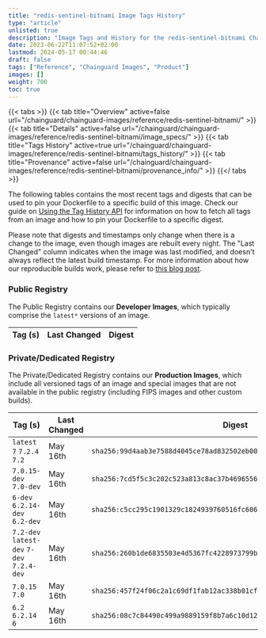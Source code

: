 ```yaml
---
title: "redis-sentinel-bitnami Image Tags History"
type: "article"
unlisted: true
description: "Image Tags and History for the redis-sentinel-bitnami Chainguard Image"
date: 2023-06-22T11:07:52+02:00
lastmod: 2024-05-17 00:44:46
draft: false
tags: ["Reference", "Chainguard Images", "Product"]
images: []
weight: 700
toc: true
---
```


{{< tabs >}}
{{< tab title="Overview" active=false url="/chainguard/chainguard-images/reference/redis-sentinel-bitnami/" >}}
{{< tab title="Details" active=false url="/chainguard/chainguard-images/reference/redis-sentinel-bitnami/image_specs/" >}}
{{< tab title="Tags History" active=true url="/chainguard/chainguard-images/reference/redis-sentinel-bitnami/tags_history/" >}}
{{< tab title="Provenance" active=false url="/chainguard/chainguard-images/reference/redis-sentinel-bitnami/provenance_info/" >}}
{{</ tabs >}}

The following tables contains the most recent tags and digests that can be used to pin your Dockerfile to a specific build of this image. Check our guide on [Using the Tag History API](/chainguard/chainguard-images/using-the-tag-history-api/) for information on how to fetch all tags from an image and how to pin your Dockerfile to a specific digest.

Please note that digests and timestamps only change when there is a change to the image, even though images are rebuilt every night. The "Last Changed" column indicates when the image was last modified, and doesn't always reflect the latest build timestamp. For more information about how our reproducible builds work, please refer to [this blog post](https://www.chainguard.dev/unchained/reproducing-chainguards-reproducible-image-builds).

### Public Registry
The Public Registry contains our **Developer Images**, which typically comprise the `latest*` versions of an image.

| Tag (s) | Last Changed | Digest |
|---------|--------------|--------|


### Private/Dedicated Registry
The Private/Dedicated Registry contains our **Production Images**, which include all versioned tags of an image and special images that are not available in the public registry (including FIPS images and other custom builds).

| Tag (s)                                     | Last Changed | Digest                                                                    |
|---------------------------------------------|--------------|---------------------------------------------------------------------------|
|  `latest` `7` `7.2.4` `7.2`                 | May 16th     | `sha256:99d4aab3e7588d4045ce78ad832502eb00f6827fddac0a811e2e8c4e245dcd47` |
|  `7.0.15-dev` `7.0-dev`                     | May 16th     | `sha256:7cd5f5c3c202c523a813c8ac37b46965567da456e59f1c60e3a359c61ebd5b82` |
|  `6-dev` `6.2.14-dev` `6.2-dev`             | May 16th     | `sha256:c5cc295c1901329c1824939760516fc606df1efac79a38bd3d2056179a8344f7` |
|  `7.2-dev` `latest-dev` `7-dev` `7.2.4-dev` | May 16th     | `sha256:260b1de6835503e4d5367fc4228973799bd4ab952abace288a509f02f9134400` |
|  `7.0.15` `7.0`                             | May 16th     | `sha256:457f24f06c2a1c69df1fab12ac338b01cf5ec51ccc7e6598b3ef83ec9ab71c87` |
|  `6.2` `6.2.14` `6`                         | May 16th     | `sha256:08c7c84490c499a9889159f8b7a6c10d121f9b46141b52e3a77892218723ce47` |

